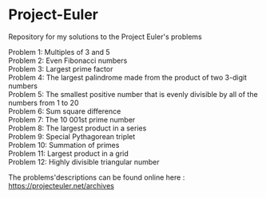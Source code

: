# Project-Euler
Repository for my solutions to the Project Euler's problems

Problem 1: Multiples of 3 and 5\
Problem 2: Even Fibonacci numbers\
Problem 3: Largest prime factor\
Problem 4: The largest palindrome made from the product of two 3-digit numbers\
Problem 5: The smallest positive number that is evenly divisible by all of the numbers from 1 to 20\
Problem 6: Sum square difference\
Problem 7: The 10 001st prime number\
Problem 8: The largest product in a series\
Problem 9: Special Pythagorean triplet\
Problem 10: Summation of primes\
Problem 11: Largest product in a grid\
Problem 12: Highly divisible triangular number

The problems'descriptions can be found online here : https://projecteuler.net/archives

